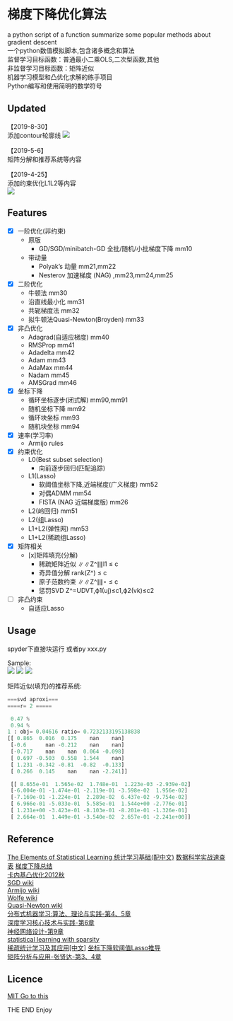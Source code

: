 # 梯度下降优化算法

a python script of a function summarize some popular methods about gradient descent  
一个python数值模拟脚本,包含诸多概念和算法  
监督学习目标函数：普通最小二乘OLS,二次型函数,其他  
非监督学习目标函数：矩阵近似  
机器学习模型和凸优化求解的练手项目  
Python编写和使用简明的数学符号  

## Updated  

【2019-8-30】  
添加contour轮廓线
![](./img/gcontour1.png)

【2019-5-6】  
矩阵分解和推荐系统等内容  

【2019-4-25】  
添加约束优化L1L2等内容  
![](./img/gf4.png)

## Features

- [x] 一阶优化(非约束)
	- 原版
		- GD/SGD/minibatch-GD 全批/随机/小批梯度下降 mm10
	- 带动量
		- Polyak’s 动量 mm21,mm22
		- Nesterov 加速梯度 (NAG) ,mm23,mm24,mm25
- [x] 二阶优化
	- 牛顿法 mm30
	- 沿直线最小化 mm31
	- 共轭梯度法 mm32
	- 拟牛顿法Quasi-Newton(Broyden) mm33
- [x] 非凸优化
	- Adagrad(自适应梯度) mm40
	- RMSProp mm41
	- Adadelta mm42
	- Adam mm43
	- AdaMax mm44
	- Nadam mm45
	- AMSGrad mm46
- [x] 坐标下降
	- 循环坐标逐步(闭式解) mm90,mm91
	- 随机坐标下降 mm92
	- 循环块坐标 mm93
	- 随机块坐标 mm94
- [x] 速率(学习率)
	- Armijo rules 
- [x] 约束优化
	- L0(Best subset selection)
		- 向前逐步回归(匹配追踪)
	- L1(Lasso) 
		- 软阈值坐标下降,近端梯度(广义梯度) mm52
		- 对偶ADMM mm54
		- FISTA (NAG 近端梯度版) mm26
	- L2(岭回归) mm51
	- L2(组Lasso)
	- L1+L2(弹性网) mm53
	- L1+L2(稀疏组Lasso)
- [x] 矩阵相关
	- [x]矩阵填充(分解)
		- 稀疏矩阵近似 ∥∥Z^∥∥l1 ≤ c
		- 奇异值分解 rank(Z^) ≤ c
		- 原子范数约束  ∥∥Z^∥∥⋆ ≤ c
		- 惩罚SVD Z^=UDVT,ϕ1(uj)≤c1,ϕ2(vk)≤c2
- [ ] 非凸约束
	- 自适应Lasso

## Usage

spyder下直接块运行
或者py xxx.py

Sample:  
![](./img/gf1.png)
![](./img/gf2.png)
![](./img/gf3.png)

矩阵近似(填充)的推荐系统:  

```python
===svd aproxi===  
====r= 2 =====  

 0.47 %  
 0.94 %  
1 : obj= 0.04616 ratio= 0.7232133195138838  
[[ 0.865  0.016  0.175    nan    nan]  
 [-0.6      nan -0.212    nan    nan]  
 [-0.717    nan    nan  0.064 -0.098]  
 [ 0.697 -0.503  0.558  1.544    nan]  
 [ 1.231 -0.342 -0.81  -0.82  -0.133]  
 [ 0.266  0.145    nan    nan -2.241]]  

 [[ 8.655e-01  1.565e-02  1.748e-01  1.223e-03 -2.939e-02]  
 [-6.004e-01 -1.474e-01 -2.119e-01 -3.598e-02  1.956e-02]  
 [-7.169e-01 -1.224e-01  2.289e-02  6.437e-02 -9.754e-02]  
 [ 6.966e-01 -5.033e-01  5.585e-01  1.544e+00 -2.776e-01]  
 [ 1.231e+00 -3.423e-01 -8.103e-01 -8.201e-01 -1.326e-01]  
 [ 2.664e-01  1.449e-01 -3.540e-02  2.657e-01 -2.241e+00]]  
```

## Reference

[The Elements of Statistical Learning 统计学习基础(配中文)](https://esl.hohoweiya.xyz)
[数据科学实战速查表](https://item.jd.com/12483083.html)
[梯度下降总结](http://ruder.io/optimizing-gradient-descent/index.html#nesterovacceleratedgradient)  
[卡内基凸优化2012秋](https://www.cs.cmu.edu/~ggordon/10725-F12/schedule.html)  
[SGD wiki](https://en.wikipedia.org/wiki/Stochastic_gradient_descent)  
[Armijo wiki](https://en.wikipedia.org/wiki/Backtracking_line_search)  
[Wolfe wiki](https://en.wikipedia.org/wiki/Wolfe_conditions)  
[Quasi-Newton wiki](https://en.wikipedia.org/wiki/Quasi-Newton_method)  
[分布式机器学习:算法、理论与实践-第4、5章](https://item.jd.com/12444377.html)  
[深度学习核心技术与实践-第6章](https://item.jd.com/12316912.html)  
[神经网络设计-第9章](hagan.okstate.edu/nnd.html)  
[statistical learning with sparsity](https://web.stanford.edu/~hastie/StatLearnSparsity_files/SLS_corrected_1.4.16.pdf)  
[稀疏统计学习及其应用[中文]](https://item.jd.com/12296738.html)
[坐标下降软阈值Lasso推导](https://stats.stackexchange.com/questions/123672/coordinate-descent-soft-thresholding-update-operator-for-lasso)  
[矩阵分析与应用-张贤达-第3、4章](https://book.douban.com/subject/1257113/)  

## Licence

[MIT Go to this](#gradient-descent-optimization)

THE END
Enjoy